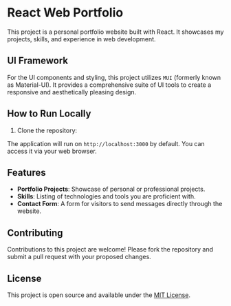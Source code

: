 # React Web Portfolio

This project is a personal portfolio website built with React. It showcases my projects, skills, and experience in web development.

## UI Framework

For the UI components and styling, this project utilizes `MUI` (formerly known as Material-UI). It provides a comprehensive suite of UI tools to create a responsive and aesthetically pleasing design.

## How to Run Locally

1. Clone the repository:



The application will run on `http://localhost:3000` by default. You can access it via your web browser.

## Features

- **Portfolio Projects**: Showcase of personal or professional projects.
- **Skills**: Listing of technologies and tools you are proficient with.
- **Contact Form**: A form for visitors to send messages directly through the website.

## Contributing

Contributions to this project are welcome! Please fork the repository and submit a pull request with your proposed changes.

## License

This project is open source and available under the [MIT License](LICENSE).